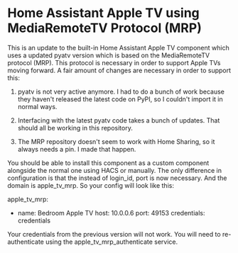 # Home Assistant Apple TV using MediaRemoteTV Protocol (MRP)

This is an update to the built-in Home Assistant Apple TV component which uses a updated pyatv version which is based on the MediaRemoteTV protocol (MRP). This protocol is necessary in order to support Apple TVs moving forward. A fair amount of changes are necessary in order to support this:

  1) pyatv is not very active anymore. I had to do a bunch of work because they haven't released the latest code on PyPI, so I couldn't import it in normal ways.

  2) Interfacing with the latest pyatv code takes a bunch of updates. That should all be working in this repository.

  3) The MRP repository doesn't seem to work with Home Sharing, so it always needs a pin. I made that happen.

You should be able to install this component as a custom component alongside the normal one using HACS or manually. The only difference in configuration is that the instead of login_id, port is now necessary. And the domain is apple_tv_mrp. So your config will look like this:

apple_tv_mrp:
  - name: Bedroom Apple TV
    host: 10.0.0.6
    port: 49153
    credentials: credentials

Your credentials from the previous version will not work. You will need to re-authenticate using the apple_tv_mrp_authenticate service.